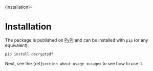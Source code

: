 (installation)=

# Installation

The package is published on [PyPI](https://pypi.org/project/decryptpdf/) and can be installed with `pip` (or any equivalent):

```bash
pip install decryptpdf
```

Next, see the {ref}`section about usage <usage>` to see how to use it.

